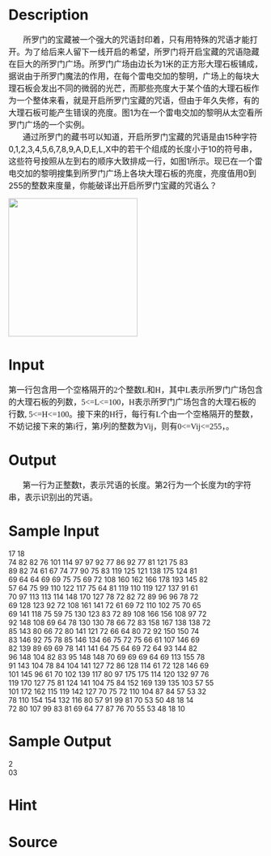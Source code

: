 
# Description

<div class="content"><div style="text-indent: 21.75pt"><span style="font-size: medium">所罗门的宝藏被一个强大的咒语封印着，只有用特殊的咒语才能打开。为了给后来人留下一线开启的希望，所罗门将开启宝藏的咒语隐藏在巨大的所罗门广场。所罗门广场由边长为1米的正方形大理石板铺成，据说由于所罗门魔法的作用，在每个雷电交加的黎明，广场上的每块大理石板会发出不同的微弱的光芒，而那些亮度大于某个值的大理石板作为一个整体来看，就是开启所罗门宝藏的咒语，但由于年久失修，有的大理石板可能产生错误的亮度。图1为在一个雷电交加的黎明从太空看所罗门广场的一个实例。</span></div>
<div style="text-indent: 21pt"><span style="font-size: medium">通过所罗门的藏书可以知道，开启所罗门宝藏的咒语是由15种字符0,1,2,3,4,5,6,7,8,9,A,D,E,L,X中的若干个组成的长度小于10的符号串，这些符号按照从左到右的顺序大致排成一行，如图1所示。现已在一个雷电交加的黎明搜集到所罗门广场上各块大理石板的亮度，亮度值用0到255的整数来度量，你能破译出开启所罗门宝藏的咒语么？</span></div>
<p><img height="273" width="255" alt="" src="/source/bzoj/2623/img/aHR0cHM6Ly9seWRzeS5jb20vSnVkZ2VPbmxpbmUvdXBsb2FkLzIwMTIwMy8xKDgpLmpwZw==.jpg"/></p></div>

# Input

<div class="content"><p><span style="font-size: medium"><span style="font-family: 宋体; mso-ascii-font-family: &#39;Times New Roman&#39;; mso-hansi-font-family: &#39;Times New Roman&#39;; mso-font-kerning: 1.0pt; mso-bidi-font-family: &#39;Times New Roman&#39;; mso-ansi-language: EN-US; mso-fareast-language: ZH-CN; mso-bidi-language: AR-SA">第一行包含用一个空格隔开的</span><span lang="EN-US" style="font-family: &#34;Times New Roman&#34;; mso-font-kerning: 1.0pt; mso-ansi-language: EN-US; mso-fareast-language: ZH-CN; mso-bidi-language: AR-SA; mso-fareast-font-family: 宋体">2</span><span style="font-family: 宋体; mso-ascii-font-family: &#39;Times New Roman&#39;; mso-hansi-font-family: &#39;Times New Roman&#39;; mso-font-kerning: 1.0pt; mso-bidi-font-family: &#39;Times New Roman&#39;; mso-ansi-language: EN-US; mso-fareast-language: ZH-CN; mso-bidi-language: AR-SA">个整数</span><span lang="EN-US" style="font-family: &#34;Times New Roman&#34;; mso-font-kerning: 1.0pt; mso-ansi-language: EN-US; mso-fareast-language: ZH-CN; mso-bidi-language: AR-SA; mso-fareast-font-family: 宋体">L</span><span style="font-family: 宋体; mso-ascii-font-family: &#39;Times New Roman&#39;; mso-hansi-font-family: &#39;Times New Roman&#39;; mso-font-kerning: 1.0pt; mso-bidi-font-family: &#39;Times New Roman&#39;; mso-ansi-language: EN-US; mso-fareast-language: ZH-CN; mso-bidi-language: AR-SA">和</span><span lang="EN-US" style="font-family: &#34;Times New Roman&#34;; mso-font-kerning: 1.0pt; mso-ansi-language: EN-US; mso-fareast-language: ZH-CN; mso-bidi-language: AR-SA; mso-fareast-font-family: 宋体">H</span><span style="font-family: 宋体; mso-ascii-font-family: &#39;Times New Roman&#39;; mso-hansi-font-family: &#39;Times New Roman&#39;; mso-font-kerning: 1.0pt; mso-bidi-font-family: &#39;Times New Roman&#39;; mso-ansi-language: EN-US; mso-fareast-language: ZH-CN; mso-bidi-language: AR-SA">，其中</span><span lang="EN-US" style="font-family: &#34;Times New Roman&#34;; mso-font-kerning: 1.0pt; mso-ansi-language: EN-US; mso-fareast-language: ZH-CN; mso-bidi-language: AR-SA; mso-fareast-font-family: 宋体">L</span><span style="font-family: 宋体; mso-ascii-font-family: &#39;Times New Roman&#39;; mso-hansi-font-family: &#39;Times New Roman&#39;; mso-font-kerning: 1.0pt; mso-bidi-font-family: &#39;Times New Roman&#39;; mso-ansi-language: EN-US; mso-fareast-language: ZH-CN; mso-bidi-language: AR-SA">表示所罗门广场包含的大理石板的列数，</span><span lang="EN-US" style="font-family: &#34;Times New Roman&#34;; mso-font-kerning: 1.0pt; mso-ansi-language: EN-US; mso-fareast-language: ZH-CN; mso-bidi-language: AR-SA; mso-fareast-font-family: 宋体">5&lt;=L&lt;=100</span><span style="font-family: 宋体; mso-ascii-font-family: &#39;Times New Roman&#39;; mso-hansi-font-family: &#39;Times New Roman&#39;; mso-font-kerning: 1.0pt; mso-bidi-font-family: &#39;Times New Roman&#39;; mso-ansi-language: EN-US; mso-fareast-language: ZH-CN; mso-bidi-language: AR-SA">，</span><span lang="EN-US" style="font-family: &#34;Times New Roman&#34;; mso-font-kerning: 1.0pt; mso-ansi-language: EN-US; mso-fareast-language: ZH-CN; mso-bidi-language: AR-SA; mso-fareast-font-family: 宋体">H</span><span style="font-family: 宋体; mso-ascii-font-family: &#39;Times New Roman&#39;; mso-hansi-font-family: &#39;Times New Roman&#39;; mso-font-kerning: 1.0pt; mso-bidi-font-family: &#39;Times New Roman&#39;; mso-ansi-language: EN-US; mso-fareast-language: ZH-CN; mso-bidi-language: AR-SA">表示所罗门广场包含的大理石板的行数</span><span lang="EN-US" style="font-family: &#34;Times New Roman&#34;; mso-font-kerning: 1.0pt; mso-ansi-language: EN-US; mso-fareast-language: ZH-CN; mso-bidi-language: AR-SA; mso-fareast-font-family: 宋体">, 5&lt;=H&lt;=100</span><span style="font-family: 宋体; mso-ascii-font-family: &#39;Times New Roman&#39;; mso-hansi-font-family: &#39;Times New Roman&#39;; mso-font-kerning: 1.0pt; mso-bidi-font-family: &#39;Times New Roman&#39;; mso-ansi-language: EN-US; mso-fareast-language: ZH-CN; mso-bidi-language: AR-SA">。接下来的</span><span lang="EN-US" style="font-family: &#34;Times New Roman&#34;; mso-font-kerning: 1.0pt; mso-ansi-language: EN-US; mso-fareast-language: ZH-CN; mso-bidi-language: AR-SA; mso-fareast-font-family: 宋体">H</span><span style="font-family: 宋体; mso-ascii-font-family: &#39;Times New Roman&#39;; mso-hansi-font-family: &#39;Times New Roman&#39;; mso-font-kerning: 1.0pt; mso-bidi-font-family: &#39;Times New Roman&#39;; mso-ansi-language: EN-US; mso-fareast-language: ZH-CN; mso-bidi-language: AR-SA">行，每行有</span><span lang="EN-US" style="font-family: &#34;Times New Roman&#34;; mso-font-kerning: 1.0pt; mso-ansi-language: EN-US; mso-fareast-language: ZH-CN; mso-bidi-language: AR-SA; mso-fareast-font-family: 宋体">L</span><span style="font-family: 宋体; mso-ascii-font-family: &#39;Times New Roman&#39;; mso-hansi-font-family: &#39;Times New Roman&#39;; mso-font-kerning: 1.0pt; mso-bidi-font-family: &#39;Times New Roman&#39;; mso-ansi-language: EN-US; mso-fareast-language: ZH-CN; mso-bidi-language: AR-SA">个由一个空格隔开的整数，不妨记接下来的第</span><span lang="EN-US" style="font-family: &#34;Times New Roman&#34;; mso-font-kerning: 1.0pt; mso-ansi-language: EN-US; mso-fareast-language: ZH-CN; mso-bidi-language: AR-SA; mso-fareast-font-family: 宋体">i</span><span style="font-family: 宋体; mso-ascii-font-family: &#39;Times New Roman&#39;; mso-hansi-font-family: &#39;Times New Roman&#39;; mso-font-kerning: 1.0pt; mso-bidi-font-family: &#39;Times New Roman&#39;; mso-ansi-language: EN-US; mso-fareast-language: ZH-CN; mso-bidi-language: AR-SA">行，第</span><span lang="EN-US" style="font-family: &#34;Times New Roman&#34;; mso-font-kerning: 1.0pt; mso-ansi-language: EN-US; mso-fareast-language: ZH-CN; mso-bidi-language: AR-SA; mso-fareast-font-family: 宋体">J</span><span style="font-family: 宋体; mso-ascii-font-family: &#39;Times New Roman&#39;; mso-hansi-font-family: &#39;Times New Roman&#39;; mso-font-kerning: 1.0pt; mso-bidi-font-family: &#39;Times New Roman&#39;; mso-ansi-language: EN-US; mso-fareast-language: ZH-CN; mso-bidi-language: AR-SA">列的整数为</span><span lang="EN-US" style="font-family: &#34;Times New Roman&#34;; mso-font-kerning: 1.0pt; mso-ansi-language: EN-US; mso-fareast-language: ZH-CN; mso-bidi-language: AR-SA; mso-fareast-font-family: 宋体">Vij</span><span style="font-family: 宋体; mso-ascii-font-family: &#39;Times New Roman&#39;; mso-hansi-font-family: &#39;Times New Roman&#39;; mso-font-kerning: 1.0pt; mso-bidi-font-family: &#39;Times New Roman&#39;; mso-ansi-language: EN-US; mso-fareast-language: ZH-CN; mso-bidi-language: AR-SA">，则有</span><span lang="EN-US" style="font-family: &#34;Times New Roman&#34;; mso-font-kerning: 1.0pt; mso-ansi-language: EN-US; mso-fareast-language: ZH-CN; mso-bidi-language: AR-SA; mso-fareast-font-family: 宋体">0&lt;=Vij&lt;=255</span><span style="font-family: 宋体; mso-ascii-font-family: &#39;Times New Roman&#39;; mso-hansi-font-family: &#39;Times New Roman&#39;; mso-font-kerning: 1.0pt; mso-bidi-font-family: &#39;Times New Roman&#39;; mso-ansi-language: EN-US; mso-fareast-language: ZH-CN; mso-bidi-language: AR-SA">，。</span></span></p></div>

# Output

<div class="content"><div style="text-indent: 21pt"><span style="font-size: medium">第一行为正整数t，表示咒语的长度。第2行为一个长度为t的字符串，表示识别出的咒语。</span></div>
<p></p></div>

# Sample Input

<div class="content"><span class="sampledata">17 18<br/>
74 82 82 76 101 114 97 97 92 77 86 92 77 81 121 75 83 <br/>
89 82 74 61 67 74 77 90 75 83 119 125 121 138 175 124 81 <br/>
69 64 64 69 69 75 75 69 72 108 160 162 166 178 193 145 82 <br/>
57 64 75 99 110 122 117 75 64 81 119 110 119 127 137 91 61 <br/>
70 97 113 113 114 148 170 127 78 72 82 72 89 96 96 78 72 <br/>
69 128 123 92 72 108 161 141 72 61 69 72 110 102 75 70 65 <br/>
69 141 118 75 59 75 130 123 83 72 89 108 166 156 108 97 72 <br/>
92 148 108 69 64 78 130 130 78 66 72 83 158 167 138 138 72 <br/>
85 143 80 66 72 80 141 121 72 66 64 80 72 92 150 150 74 <br/>
83 146 92 75 78 85 146 134 66 75 72 75 66 61 107 146 69 <br/>
82 139 89 69 69 78 141 141 64 75 64 69 72 64 93 144 82 <br/>
96 148 104 82 83 95 148 148 70 69 69 69 64 69 113 155 78 <br/>
91 143 104 78 84 104 141 127 72 86 128 114 61 72 128 146 69 <br/>
101 145 96 61 70 102 139 117 80 97 175 175 114 120 132 97 76 <br/>
119 170 127 75 81 124 141 104 75 84 152 169 139 135 103 57 55 <br/>
101 172 162 115 119 142 127 70 75 72 110 104 87 84 57 53 32 <br/>
78 110 154 154 132 116 80 57 91 99 81 70 53 50 48 18 14 <br/>
72 80 107 99 83 81 69 64 77 87 76 70 55 53 48 18 10<br/>
</span></div>

# Sample Output

<div class="content"><span class="sampledata">2<br/>
03<br/>
</span></div>

# Hint

<div class="content"><p></p></div>

# Source

<div class="content"><p><a href="problemset.php?search="></a></p></div>

